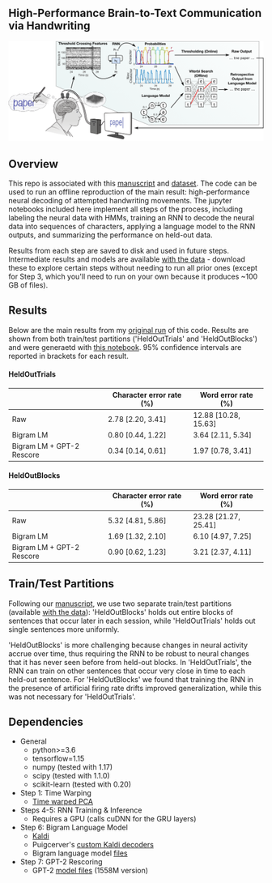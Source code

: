 ## High-Performance Brain-to-Text Communication via Handwriting
[![System diagram](systemDiagram.png)](https://www.biorxiv.org/content/10.1101/2020.07.01.183384v1.abstract)

## Overview

This repo is associated with this [manuscript](https://www.biorxiv.org/content/10.1101/2020.07.01.183384v1.abstract) and [dataset](https://doi.org/10.5061/dryad.wh70rxwmv). The code can be used to run an offline reproduction of the main result: high-performance neural decoding of attempted handwriting movements. The jupyter notebooks included here implement all steps of the process, including labeling the neural data with HMMs, training an RNN to decode the neural data into sequences of characters, applying a language model to the RNN outputs, and summarizing the performance on held-out data. 

Results from each step are saved to disk and used in future steps. Intermediate results and models are available [with the data](https://doi.org/10.5061/dryad.wh70rxwmv) - download these to explore certain steps without needing to run all prior ones (except for Step 3, which you'll need to run on your own because it produces ~100 GB of files). 

## Results

Below are the main results from my [original run](https://doi.org/10.5061/dryad.wh70rxwmv) of this code. Results are shown from both train/test partitions ('HeldOutTrials' and 'HeldOutBlocks') and were generaetd with [this notebook](SummarizeRNNPerformance.ipynb). 95% confidence intervals are reported in brackets for each result. 

#### HeldOutTrials

| | Character error rate (%) | Word error rate (%) |
| --- | --- | --- |
| Raw | 2.78 [2.20, 3.41] | 12.88 [10.28, 15.63] |
| Bigram LM | 0.80 [0.44, 1.22] | 3.64 [2.11, 5.34] |
| Bigram LM + GPT-2 Rescore | 0.34 [0.14, 0.61] | 1.97 [0.78, 3.41] |

#### HeldOutBlocks

| | Character error rate (%) | Word error rate (%) |
| --- | --- | --- |
| Raw | 5.32 [4.81, 5.86] | 23.28 [21.27, 25.41] |
| Bigram LM | 1.69 [1.32, 2.10] | 6.10 [4.97, 7.25] |
| Bigram LM + GPT-2 Rescore | 0.90 [0.62, 1.23] | 3.21 [2.37, 4.11] |

## Train/Test Partitions

Following our [manuscript](https://www.biorxiv.org/content/10.1101/2020.07.01.183384v1.abstract), we use two separate train/test partitions (available [with the data](https://doi.org/10.5061/dryad.wh70rxwmv)): 'HeldOutBlocks' holds out entire blocks of sentences that occur later in each session, while 'HeldOutTrials' holds out single sentences more uniformly. 

'HeldOutBlocks' is more challenging because changes in neural activity accrue over time, thus requiring the RNN to be robust to neural changes that it has never seen before from held-out blocks. In 'HeldOutTrials', the RNN can train on other sentences that occur very close in time to each held-out sentence. For 'HeldOutBlocks' we found that training the RNN in the presence of artificial firing rate drifts improved generalization, while this was not necessary for 'HeldOutTrials'.

## Dependencies

- General
  - python>=3.6 
  - tensorflow=1.15
  - numpy (tested with 1.17)
  - scipy (tested with 1.1.0)
  - scikit-learn (tested with 0.20)
- Step 1: Time Warping
  - [Time warped PCA](https://github.com/ganguli-lab/twpca)
- Steps 4-5: RNN Training & Inference
  - Requires a GPU (calls cuDNN for the GRU layers)
- Step 6: Bigram Language Model
  - [Kaldi](https://github.com/kaldi-asr/kaldi)
  - Puigcerver's [custom Kaldi decoders](https://github.com/jpuigcerver/kaldi-decoders)
  - Bigram language model [files](https://doi.org/10.5061/dryad.wh70rxwmv) 
- Step 7: GPT-2 Rescoring
  - GPT-2 [model files](https://github.com/openai/gpt-2) (1558M version)

